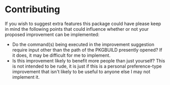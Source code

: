# Contributing
If you wish to suggest extra features this package could have please keep in mind the following points that could influence whether or not your proposed improvement can be implemented:

* Do the command(s) being executed in the improvement suggestion require input other than the path of the PKGBUILD presently opened? If it does, it may be difficult for me to implement.
* Is this improvement likely to benefit more people than just yourself? This is not intended to be rude, it is just if this is a personal preference-type improvement that isn't likely to be useful to anyone else I may not implement it.
